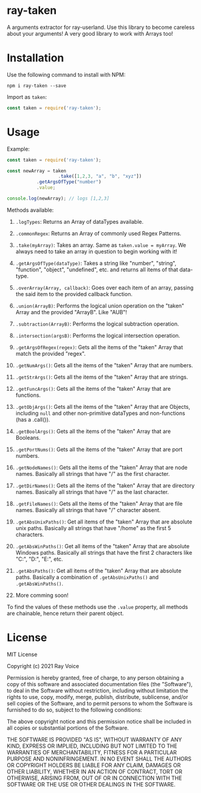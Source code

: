 # ray-taken
A arguments extractor for ray-userland. Use this library to become careless about your arguments! A very good library to work with Arrays too!

# Installation
Use the following command to install with NPM:
```
npm i ray-taken --save 
```

Import as `taken`:
```javascript
const taken = require('ray-taken');
```

# Usage
Example:
```javascript
const taken = require('ray-taken');

const newArray = taken
                   .take([1,2,3, "a", "b", "xyz"])
		   .getArgsOfType("number")
		   .value;

console.log(newArray); // logs [1,2,3]
```

Methods available:
1. `.logTypes`: Returns an Array of dataTypes available.

2. `.commonRegex`: Returns an Array of commonly used Regex Patterns.

3. `.take(myArray)`: Takes an array. Same as `taken.value = myArray`. We always need to take an array in question to begin working with it!

4. `.getArgsOfType(dataType)`: Takes a string like "number", "string", "function", "object", "undefined", etc. and returns all items of that data-type.

5. `.overArray(Array, callback)`: Goes over each item of an array, passing the said item to the provided callback function.

6. `.union(ArrayB)`: Performs the logical union operation on the "taken" Array and the provided "ArrayB". Like "AUB"!

7. `.subtraction(ArrayB)`: Performs the logical subtraction operation.

8. `.intersection(argsB)`: Performs the logical intersection operation.

9. `.getArgsOfRegex(regex)`: Gets all the items of the "taken" Array that match the provided "regex".

10. `.getNumArgs()`: Gets all the items of the "taken" Array that are numbers.

11. `.getStrArgs()`: Gets all the items of the "taken" Array that are strings.

12. `.getFuncArgs()`: Gets all the items of the "taken" Array that are functions.

13. `.getObjArgs()`: Gets all the items of the "taken" Array that are Objects, including `null` and other non-primitive dataTypes and non-functions (has a .call()).

14. `.getBoolArgs()`: Gets all the items of the "taken" Array that are Booleans. 

15. `.getPortNums()`: Gets all the items of the "taken" Array that are port numbers.

16. `.getNodeNames()`: Gets all the items of the "taken" Array that are node names. Basically all strings that have "/" as the first character.

17. `.getDirNames()`: Gets all the items of the "taken" Array that are directory names. Basically all strings that have "/" as the last character.

18. `.getFileNames()`: Gets all the items of the "taken" Array that are file names. Basically all strings that have "/" character absent.

19. `.getAbsUnixPaths()`: Get all items of the "taken" Array that are absolute unix paths. Basically all strings that have "/home" as the first 5 characters. 

20. `.getAbsWinPaths()`: Get all items of the "taken" Array that are absolute Windows paths. Basically all strings that have the first 2 characters like "C:", "D:", "E:", etc. 

21. `.getAbsPaths()`: Get all items of the "taken" Array that are absolute paths. Basically a combination of `.getAbsUnixPaths()` and `.getAbsWinPaths()`.

22. More comming soon!

To find the values of these methods use the `.value` property, all methods are chainable, hence return their parent object.

# License
MIT License

Copyright (c) 2021 Ray Voice

Permission is hereby granted, free of charge, to any person obtaining a copy
of this software and associated documentation files (the "Software"), to deal
in the Software without restriction, including without limitation the rights
to use, copy, modify, merge, publish, distribute, sublicense, and/or sell
copies of the Software, and to permit persons to whom the Software is
furnished to do so, subject to the following conditions:

The above copyright notice and this permission notice shall be included in all
copies or substantial portions of the Software.

THE SOFTWARE IS PROVIDED "AS IS", WITHOUT WARRANTY OF ANY KIND, EXPRESS OR
IMPLIED, INCLUDING BUT NOT LIMITED TO THE WARRANTIES OF MERCHANTABILITY,
FITNESS FOR A PARTICULAR PURPOSE AND NONINFRINGEMENT. IN NO EVENT SHALL THE
AUTHORS OR COPYRIGHT HOLDERS BE LIABLE FOR ANY CLAIM, DAMAGES OR OTHER
LIABILITY, WHETHER IN AN ACTION OF CONTRACT, TORT OR OTHERWISE, ARISING FROM,
OUT OF OR IN CONNECTION WITH THE SOFTWARE OR THE USE OR OTHER DEALINGS IN THE
SOFTWARE.

